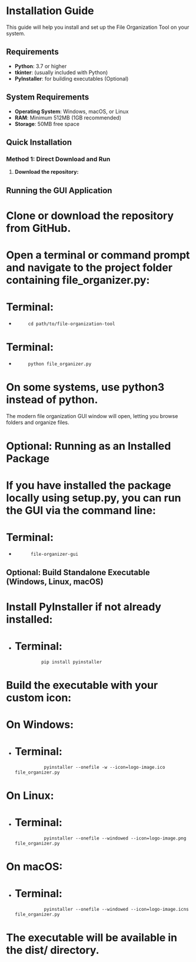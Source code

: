 # Installation Guide

This guide will help you install and set up the File Organization Tool on your system.

## Requirements

- **Python**: 3.7 or higher
- **tkinter**: (usually included with Python)
- **PyInstaller**: for building executables (Optional)

## System Requirements

- **Operating System**: Windows, macOS, or Linux
- **RAM**: Minimum 512MB (1GB recommended)
- **Storage**: 50MB free space

## Quick Installation

### Method 1: Direct Download and Run

1. **Download the repository:**

## Running the GUI Application
# Clone or download the repository from GitHub.

# Open a terminal or command prompt and navigate to the project folder containing file_organizer.py:

# Terminal:
 -          cd path/to/file-organization-tool

# Terminal:
 -          python file_organizer.py

# On some systems, use python3 instead of python.

The modern file organization GUI window will open, letting you browse folders and organize files.

# Optional: Running as an Installed Package
# If you have installed the package locally using setup.py, you can run the GUI via the command line:

# Terminal:
-           file-organizer-gui

## Optional: Build Standalone Executable (Windows, Linux, macOS)
# Install PyInstaller if not already installed:

-   # Terminal:
                  pip install pyinstaller

# Build the executable with your custom icon:

# On Windows:
-    # Terminal:
                    pyinstaller --onefile -w --icon=logo-image.ico file_organizer.py

# On Linux:
-    # Terminal:
                    pyinstaller --onefile --windowed --icon=logo-image.png file_organizer.py

# On macOS:

-    # Terminal:
                    pyinstaller --onefile --windowed --icon=logo-image.icns file_organizer.py

# The executable will be available in the dist/ directory.